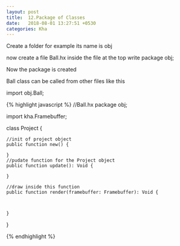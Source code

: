 ```yaml
---
layout: post
title:  12.Package of Classes
date:   2018-08-01 13:27:51 +0530
categories: Kha
---
```

Create a folder for example its name is obj

now create a file Ball.hx inside the file
at the top write 
package obj;


Now the package is created

Ball class can be called from other 
files like this

import obj.Ball;


{% highlight javascript %}
//Ball.hx
package obj;

import kha.Framebuffer;



class Project {
		
	//init of project object
	public function new() {	
		
	}
	//pudate function for the Project object
	public function update(): Void {
	
	}

	//draw inside this function
	public function render(framebuffer: Framebuffer): Void {
		
	
		
	}
}


{% endhighlight %}


